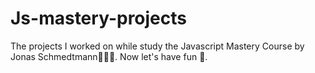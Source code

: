 # Js-mastery-projects
The projects I worked on while study the Javascript Mastery Course by Jonas Schmedtmann🚀🚀🚀.
Now let's have fun 🎉.
